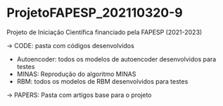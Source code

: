 # ProjetoFAPESP_202110320-9
Projeto de Iniciação Científica financiado pela FAPESP (2021-2023)

-> CODE: pasta com códigos desenvolvidos
  - Autoencoder: todos os modelos de autoencoder desenvolvidos para testes
  - MINAS: Reprodução do algoritmo MINAS
  - RBM: todos os modelos de RBM desenvolvidos para testes
    
-> PAPERS: Pasta com artigos base para o projeto

